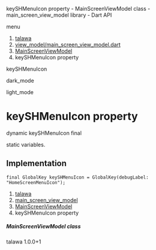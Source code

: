 




keySHMenuIcon property - MainScreenViewModel class - main\_screen\_view\_model library - Dart API







menu

1. [talawa](../../index.html)
2. [view\_model/main\_screen\_view\_model.dart](../../file-___home_harshil_Desktop_open-source_palisadoes_talawa_lib_view_model_main_screen_view_model/)
3. [MainScreenViewModel](../../file-___home_harshil_Desktop_open-source_palisadoes_talawa_lib_view_model_main_screen_view_model/MainScreenViewModel-class.html)
4. keySHMenuIcon property

keySHMenuIcon


dark\_mode

light\_mode




# keySHMenuIcon property


dynamic
keySHMenuIcon
final

static variables.


## Implementation

```
final GlobalKey keySHMenuIcon = GlobalKey(debugLabel: "HomeScreenMenuIcon");
```

 


1. [talawa](../../index.html)
2. [main\_screen\_view\_model](../../file-___home_harshil_Desktop_open-source_palisadoes_talawa_lib_view_model_main_screen_view_model/)
3. [MainScreenViewModel](../../file-___home_harshil_Desktop_open-source_palisadoes_talawa_lib_view_model_main_screen_view_model/MainScreenViewModel-class.html)
4. keySHMenuIcon property

##### MainScreenViewModel class





talawa
1.0.0+1






